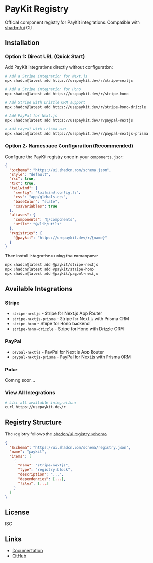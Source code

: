 # PayKit Registry

Official component registry for PayKit integrations. Compatible with [shadcn/ui](https://ui.shadcn.com) CLI.

## Installation

### Option 1: Direct URL (Quick Start)

Add PayKit integrations directly without configuration:

```bash
# Add a Stripe integration for Next.js
npx shadcn@latest add https://usepaykit.dev/r/stripe-nextjs

# Add a Stripe integration for Hono
npx shadcn@latest add https://usepaykit.dev/r/stripe-hono

# Add Stripe with Drizzle ORM support
npx shadcn@latest add https://usepaykit.dev/r/stripe-hono-drizzle

# Add PayPal for Next.js
npx shadcn@latest add https://usepaykit.dev/r/paypal-nextjs

# Add PayPal with Prisma ORM
npx shadcn@latest add https://usepaykit.dev/r/paypal-nextjs-prisma
```

### Option 2: Namespace Configuration (Recommended)

Configure the PayKit registry once in your `components.json`:

```json
{
  "$schema": "https://ui.shadcn.com/schema.json",
  "style": "default",
  "rsc": true,
  "tsx": true,
  "tailwind": {
    "config": "tailwind.config.ts",
    "css": "app/globals.css",
    "baseColor": "slate",
    "cssVariables": true
  },
  "aliases": {
    "components": "@/components",
    "utils": "@/lib/utils"
  },
  "registries": {
    "@paykit": "https://usepaykit.dev/r/{name}"
  }
}
```

Then install integrations using the namespace:

```bash
npx shadcn@latest add @paykit/stripe-nextjs
npx shadcn@latest add @paykit/stripe-hono
npx shadcn@latest add @paykit/paypal-nextjs
```

## Available Integrations

### Stripe

- `stripe-nextjs` - Stripe for Next.js App Router
- `stripe-nextjs-prisma` - Stripe for Next.js with Prisma ORM
- `stripe-hono` - Stripe for Hono backend
- `stripe-hono-drizzle` - Stripe for Hono with Drizzle ORM

### PayPal

- `paypal-nextjs` - PayPal for Next.js App Router
- `paypal-nextjs-prisma` - PayPal for Next.js with Prisma ORM

### Polar

Coming soon...

### View All Integrations

```bash
# List all available integrations
curl https://usepaykit.dev/r
```

## Registry Structure

The registry follows the [shadcn/ui registry schema](https://ui.shadcn.com/docs/registry/registry-json):

```json
{
  "$schema": "https://ui.shadcn.com/schema/registry.json",
  "name": "paykit",
  "items": [
    {
      "name": "stripe-nextjs",
      "type": "registry:block",
      "description": "...",
      "dependencies": [...],
      "files": [...]
    }
  ]
}
```

## License

ISC

## Links

- [Documentation](https://paykit.dev)
- [GitHub](https://github.com/usepaykit/paykit-sdk)
